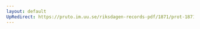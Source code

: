 ```yaml
---
layout: default
UpRedirect: https://pruto.im.uu.se/riksdagen-records-pdf/1871/prot-1871--ak--424/prot-1871--ak--424_075.pdf
---
```

